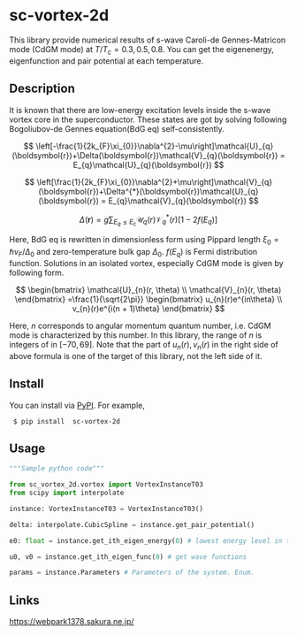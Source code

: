 # sc-vortex-2d
This library provide numerical results of s-wave Caroli-de Gennes-Matricon mode (CdGM mode) at 
$T/T_c=0.3, 0.5, 0.8$.
You can get the eigenenergy, eigenfunction and pair potential at each temperature.

## Description
It is known that there are low-energy excitation levels inside the s-wave vortex core in the superconductor.
These states are got by solving following Bogoliubov-de Gennes equation(BdG eq) self-consistently.

$$
\left[-\frac{1}{2k_{F}\xi_{0}}\nabla^{2}-\mu\right]\mathcal{U}_{q}(\boldsymbol{r})+\Delta(\boldsymbol{r})\mathcal{V}_{q}(\boldsymbol{r}) = E_{q}\mathcal{U}_{q}(\boldsymbol{r}) 
$$

$$
\left[\frac{1}{2k_{F}\xi_{0}}\nabla^{2}+\mu\right]\mathcal{V}_{q}(\boldsymbol{r})+\Delta^{*}(\boldsymbol{r})\mathcal{U}_{q}(\boldsymbol{r}) = E_{q}\mathcal{V}_{q}(\boldsymbol{r})  
$$

$$
\Delta(\boldsymbol{r})=g\sum_{E_{q}\leq E_{\mathrm{c}}} \mathcal{U}_{q}(r)\mathcal{V}_{q}^{*}(r)[1-2f(E_{q})] 
$$

Here, BdG eq is rewritten in dimensionless form using Pippard length $\xi_{0} = \hbar v_{F}/\Delta_{0}$ and zero-temperature bulk gap $\Delta_{0}$.
$f(E_{q})$ is Fermi distribution function. Solutions in an isolated vortex, especially CdGM mode is given by following form.

$$
\begin{bmatrix}
\mathcal{U}_{n}(r, \theta) \\
\mathcal{V}_{n}(r, \theta)
\end{bmatrix}
=\frac{1}{\sqrt{2\pi}}
\begin{bmatrix}
u_{n}(r)e^{in\theta} \\
v_{n}(r)e^{i(n + 1)\theta}
\end{bmatrix}
$$


Here, $n$ corresponds to angular momentum quantum number, i.e. CdGM mode is characterized by this number. In this library, the range of $n$ is integers of in $[-70, 69]$. Note that the part of $u_{n}(r), v_{n}(r)$ in the right side of above formula is one of the target of this library, not the left side of it.

## Install
You can install via [PyPI](https://pypi.org/). For example,

```
 $ pip install  sc-vortex-2d 
```

## Usage
```python
"""Sample python code"""

from sc_vortex_2d.vortex import VortexInstanceT03
from scipy import interpolate

instance: VortexInstanceT03 = VortexInstanceT03()

delta: interpolate.CubicSpline = instance.get_pair_potential() 

e0: float = instance.get_ith_eigen_energy(0) # lowest energy level in the region of e > 0.

u0, v0 = instance.get_ith_eigen_func(0) # get wave functions

params = instance.Parameters # Parameters of the system. Enum.

```
## Links
https://webpark1378.sakura.ne.jp/
